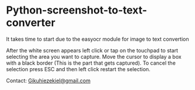 # Python-screenshot-to-text-converter

It takes time to start due to the easyocr module for image to text convertion

After the white screen appears left click or tap on the touchpad to start selecting the area you want to capture.
Move the cursor to display a box with a black border (This is the part that gets captured).
To cancel the selection press ESC and then left click restart the selection.

Contact: Gikuhiezekiel@gmail.com


